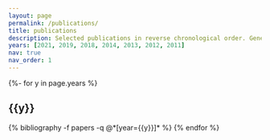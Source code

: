 ```yaml
---
layout: page
permalink: /publications/
title: publications
description: Selected publications in reverse chronological order. Generated by jekyll-scholar.
years: [2021, 2019, 2018, 2014, 2013, 2012, 2011]
nav: true
nav_order: 1
---
```

<!-- _pages/publications.md -->
<div class="publications">

{%- for y in page.years %}
  <h2 class="year">{{y}}</h2>
  {% bibliography -f papers -q @*[year={{y}}]* %}
{% endfor %}

</div>
